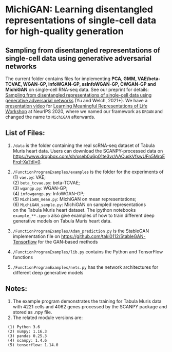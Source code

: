 # MichiGAN: Learning disentangled representations of single-cell data for high-quality generation

## Sampling from disentangled representations of single-cell data using generative adversarial networks

The current folder contains files for implementing **PCA, GMM, VAE/beta-TCVAE, WGAN-GP, InfoWGAN-GP, ssInfoWGAN-GP, CWGAN-GP and MichiGAN** on single-cell RNA-seq data. See our preprint for details:  
[Sampling from disentangled representations of single-cell data using generative adversarial networks](https://www.biorxiv.org/content/10.1101/2021.01.15.426872v1) (Yu and Welch, 2021+). We have a [presentation video](https://youtu.be/5tsccPMPzLQ) for [Learning Meaningful Representations of Life Workshop](https://www.lmrl.org/) at NeurIPS 2020, where we named our framework as `DRGAN` and changed the name to `MichiGAN` afterwards.   

## List of Files:

1) `/data` is the folder containing the real scRNA-seq dataset of Tabula Muris heart data. Users can download the SCANPY-processed data on https://www.dropbox.com/sh/xseb0u6p01te3vr/AACuskVfswUFn5MroEFrqI-Xa?dl=0. 
2) `/FunctionProgramExamples/examples` is the folder for the experiments of\
  (1) `vae.py`: VAE; \
  (2) `beta_tcvae.py`: beta-TCVAE;\
  (3) `wgangp.py`: WGAN-GP;\
  (4) `infowgangp.py`: InfoWGAN-GP;\
  (5) `MichiGAN_mean.py`: MichiGAN on mean representations;\
  (6) `MichiGAN_sample.py`: MichiGAN on sampled representations\
  on the Tabula Muris heart dataset.
  The ipython notebooks `example_**.ipynb` also give examples of how to train different deep generative models on Tabula Muris heart data. 

3) `/FunctionProgramExamples/Adam_prediction.py` is the StableGAN implementation file on https://github.com/taki0112/StableGAN-Tensorflow for the GAN-based methods
4) `/FunctionProgramExamples/lib.py` contains the Python and TensorFlow functions
3) `/FunctionProgramExamples/nets.py` has the network architectures for different deep generative models 

## Notes:  

1) The example program demonstrates the training for Tabula Muris data with 4221 cells and 4062 genes processed by the SCANPY package and stored as .npy file. 
2) The related module versions are: 
```
 (1) Python 3.6
 (2) numpy: 1.16.3
 (3) pandas 0.25.3 
 (4) scanpy: 1.4.6
 (5) tensorflow: 1.14.0 
```
